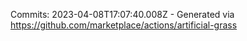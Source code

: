 Commits: 2023-04-08T17:07:40.008Z - Generated via https://github.com/marketplace/actions/artificial-grass
<br>
